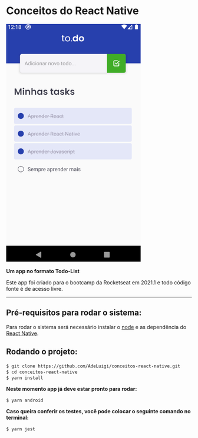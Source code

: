 # Conceitos do React Native
![image info](./screenApp.png)

**Um app no formato Todo-List**


Este app foi criado para o bootcamp da Rocketseat em 2021.1 e todo código fonte é de acesso livre.

---
## Pré-requisitos para rodar o sistema:
Para rodar o sistema será necessário instalar o [node](https://nodejs.org/en/ "Clique e veja como baixar o node") e as dependência do [React Native](https://react-native.rocketseat.dev/ "Clique e veja como baixar o React Native").
## Rodando o projeto:
````git
$ git clone https://github.com/AdeLuigi/conceitos-react-native.git
$ cd conceitos-react-native
$ yarn install
````
**Neste momento app já deve estar pronto para rodar:**
````git
$ yarn android
````

**Caso queira conferir os testes, você pode colocar o seguinte comando no terminal:**
````git
$ yarn jest
````